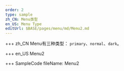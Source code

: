 ```yaml
--- 
order: 2
type: sample
zh_CN: Menu类型
en_US: Menu Type
editUrl: $BASE/pages/menu/md/Menu2.md
---
```


+++ zh_CN
Menu有三种类型： <Code>primary</Code>、<Code>normal</Code>、<Code>dark</Code>。

+++ en_US
Menu2

+++ SampleCode
fileName: Menu2
